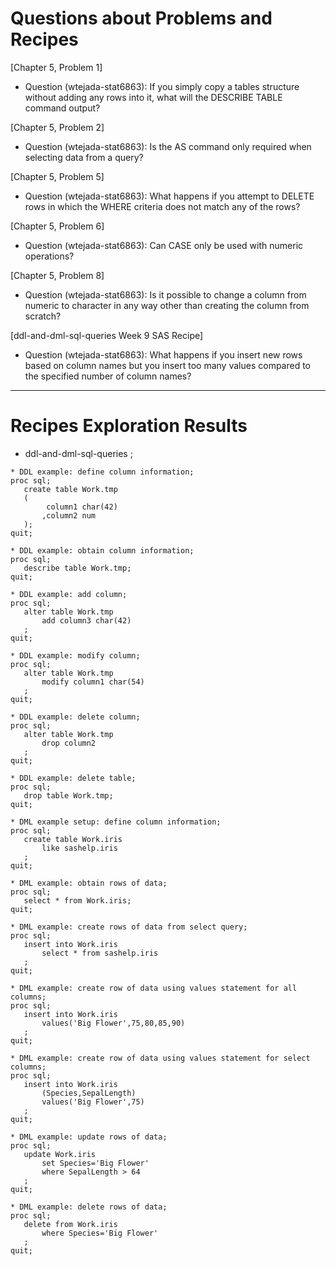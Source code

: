 
# Questions about Problems and Recipes



[Chapter 5, Problem 1]
* Question (wtejada-stat6863): If you simply copy a tables structure without adding any rows into it, what will the DESCRIBE TABLE command output?

[Chapter 5, Problem 2]
* Question (wtejada-stat6863): Is the AS command only required when selecting data from a query?
 
[Chapter 5, Problem 5]
* Question (wtejada-stat6863): What happens if you attempt to DELETE rows in which the WHERE criteria does not match any of the rows?

[Chapter 5, Problem 6]
* Question (wtejada-stat6863): Can CASE only be used with numeric operations?

[Chapter 5, Problem 8]
* Question (wtejada-stat6863): Is it possible to change a column from numeric to character in any way other than creating the column from scratch? 

[ddl-and-dml-sql-queries Week 9 SAS Recipe]
* Question (wtejada-stat6863): What happens if you insert new rows based on column names but you insert too many values compared to the specified number of column names?




***



# Recipes Exploration Results




* ddl-and-dml-sql-queries ;
```
* DDL example: define column information;
proc sql;
   create table Work.tmp
   (
        column1 char(42)
       ,column2 num
   );
quit;
```
```
* DDL example: obtain column information;
proc sql;
   describe table Work.tmp;
quit;
```
```
* DDL example: add column;
proc sql;
   alter table Work.tmp
       add column3 char(42)
   ;
quit;
```
```
* DDL example: modify column;
proc sql;
   alter table Work.tmp
       modify column1 char(54)
   ;
quit;
```
```
* DDL example: delete column;
proc sql;
   alter table Work.tmp
       drop column2
   ;
quit;
```
```
* DDL example: delete table;
proc sql;
   drop table Work.tmp;
quit;
```
```
* DML example setup: define column information;
proc sql;
   create table Work.iris
       like sashelp.iris
   ;
quit;
```
```
* DML example: obtain rows of data;
proc sql;
   select * from Work.iris;
quit;
```
```
* DML example: create rows of data from select query;
proc sql;
   insert into Work.iris
       select * from sashelp.iris
   ;
quit;
```
```
* DML example: create row of data using values statement for all columns;
proc sql;
   insert into Work.iris
       values('Big Flower',75,80,85,90)
   ;
quit;
```
```
* DML example: create row of data using values statement for select columns;
proc sql;
   insert into Work.iris
       (Species,SepalLength)
       values('Big Flower',75)
   ;
quit;
```
```
* DML example: update rows of data;
proc sql;
   update Work.iris
       set Species='Big Flower'
       where SepalLength > 64
   ;
quit;
```
```
* DML example: delete rows of data;
proc sql;
   delete from Work.iris
       where Species='Big Flower'
   ;
quit;
```
